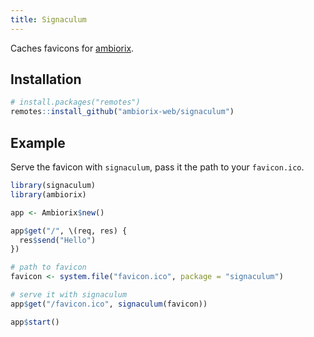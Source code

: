 ```yaml
---
title: Signaculum
---
```


Caches favicons for [ambiorix](https://ambiorix.dev).

## Installation

``` r
# install.packages("remotes")
remotes::install_github("ambiorix-web/signaculum")
```

## Example

Serve the favicon with `signaculum`, pass it the path to your
`favicon.ico`.

``` r
library(signaculum)
library(ambiorix)

app <- Ambiorix$new()

app$get("/", \(req, res) {
  res$send("Hello")
})

# path to favicon
favicon <- system.file("favicon.ico", package = "signaculum")

# serve it with signaculum
app$get("/favicon.ico", signaculum(favicon))

app$start()
```
